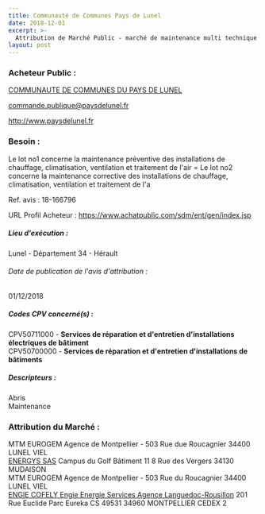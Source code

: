 ```yaml
---
title: Communauté de Communes Pays de Lunel
date: 2018-12-01
excerpt: >-
  Attribution de Marché Public - marché de maintenance multi technique des bâtiments de la Communauté de Communes du Pays de Lunel
layout: post
---
```


### Acheteur Public : 
<a href="/acheteur-137/siren-243400520"> COMMUNAUTE DE COMMUNES DU PAYS DE LUNEL</a><br/>



commande.publique@paysdelunel.fr


http://www.paysdelunel.fr
### Besoin :

Le lot no1 concerne la maintenance préventive des installations de chauffage, climatisation, ventilation et traitement de l'air = Le lot no2 concerne la maintenance corrective des installations de chauffage, climatisation, ventilation et traitement de l'a

Ref. avis : 18-166796

URL Profil Acheteur : https://www.achatpublic.com/sdm/ent/gen/index.jsp

##### Lieu d'exécution :

Lunel - Département 34 - Hérault

###### Date de publication de l'avis d'attribution : 
01/12/2018

##### Codes CPV concerné(s) :
CPV50711000 - **Services de réparation et d'entretien d'installations électriques de bâtiment** <br/>
CPV50700000 - **Services de réparation et d'entretien d'installations de bâtiments** <br/>

##### Descripteurs :
Abris <br/>
Maintenance <br/>

### Attribution du Marché :
MTM EUROGEM Agence de Montpellier - 503 Rue due Roucagnier 34400 LUNEL VIEL <br/>
<a href="/entreprise-564/siren-479737926"> ENERGYS SAS</a>    Campus du Golf Bâtiment 11 8 Rue des Vergers 34130 MUDAISON <br/>
MTM EUROGEM Agence de Montpellier - 503 Rue du Roucagnier 34400 LUNEL VIEL <br/>
<a href="/entreprise-572/siren-552046955"> ENGIE COFELY Engie Energie Services Agence Languedoc-Rousillon</a>    201 Rue Euclide Parc Eureka CS 49531 34960 MONTPELLIER CEDEX 2 <br/>
